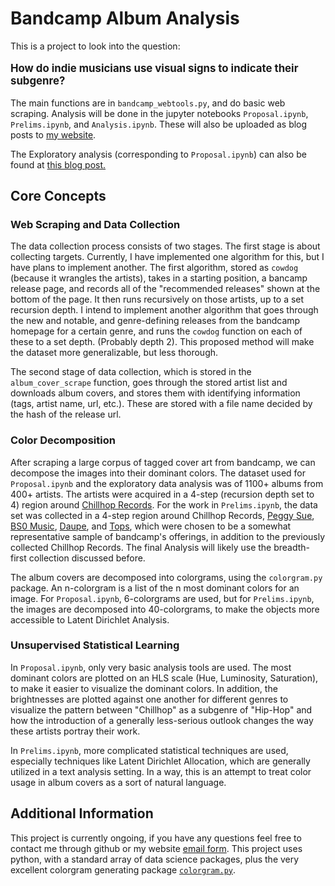 # Bandcamp Album Analysis

This is a project to look into the question:

<big>

**How do indie musicians use visual signs to indicate their subgenre?**

</big>

The main functions are in `bandcamp_webtools.py`, and do basic web scraping. Analysis will be done in the jupyter notebooks `Proposal.ipynb`, `Prelims.ipynb`, and `Analysis.ipynb`. These will also be uploaded as blog posts to [my website](https://www.coeneedell.com).

The Exploratory analysis (corresponding to `Proposal.ipynb`) can also be found at [this blog post.](http://www.coeneedell.com/post/bandcamp_proposal)

## Core Concepts

### Web Scraping and Data Collection

The data collection process consists of two stages. The first stage is about collecting targets. Currently, I have implemented one algorithm for this, but I have plans to implement another. The first algorithm, stored as `cowdog` (because it wrangles the artists), takes in a starting position, a bancamp release page, and records all of the "recommended releases" shown at the bottom of the page. It then runs recursively on those artists, up to a set recursion depth. I intend to implement another algorithm that goes through the new and notable, and genre-defining releases from the bandcamp homepage for a certain genre, and runs the `cowdog` function on each of these to a set depth. (Probably depth 2). This proposed method will make the dataset more generalizable, but less thorough.

The second stage of data collection, which is stored in the `album_cover_scrape` function, goes through the stored artist list and downloads album covers, and stores them with identifying information (tags, artist name, url, etc.). These are stored with a file name decided by the hash of the release url.

### Color Decomposition

After scraping a large corpus of tagged cover art from bandcamp, we can decompose the images into their dominant colors. The dataset used for `Proposal.ipynb` and the exploratory data analysis was of 1100+ albums from 400+ artists. The artists were acquired in a 4-step (recursion depth set to 4) region around [Chillhop Records](https://chillhop.bandcamp.com/). For the work in `Prelims.ipynb`, the data set was collected in a 4-step region around Chillhop Records, [Peggy Sue](https://peggysue.bandcamp.com), [BS0 Music](https://bs0music.bandcamp.com), [Daupe](https://daupe.bandcamp.com), and [Tops](https://tops.bandcamp.com), which were chosen to be a somewhat representative sample of bandcamp's offerings, in addition to the previously collected Chillhop Records. The final Analysis will likely use the breadth-first collection discussed before.

The album covers are decomposed into colorgrams, using the `colorgram.py` package. An n-colorgram is a list of the n most dominant colors for an image. For `Proposal.ipynb`, 6-colorgrams are used, but for `Prelims.ipynb`, the images are decomposed into 40-colorgrams, to make the objects more accessible to Latent Dirichlet Analysis.

### Unsupervised Statistical Learning

In `Proposal.ipynb`, only very basic analysis tools are used. The most dominant colors are plotted on an HLS scale (Hue, Luminosity, Saturation), to make it easier to visualize the dominant colors. In addition, the brightnesses are plotted against one another for different genres to visualize the pattern between "Chillhop" as a subgenre of "Hip-Hop" and how the introduction of a generally less-serious outlook changes the way these artists portray their work.

In `Prelims.ipynb`, more complicated statistical techniques are used, especially techniques like Latent Dirichlet Allocation, which are generally utilized in a text analysis setting. In a way, this is an attempt to treat color usage in album covers as a sort of natural language.


## Additional Information

This project is currently ongoing, if you have any questions feel free to contact me through github or my website [email form](https://www.coeneedell.com/#contact). This project uses python, with a standard array of data science packages, plus the very excellent colorgram generating package [`colorgram.py`](https://pypi.org/project/colorgram.py/).